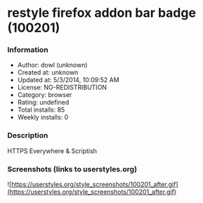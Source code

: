 # restyle firefox addon bar badge (100201)

### Information
- Author: dowl (unknown)
- Created at: unknown
- Updated at: 5/3/2014, 10:09:52 AM
- License: NO-REDISTRIBUTION
- Category: browser
- Rating: undefined
- Total installs: 85
- Weekly installs: 0


### Description
HTTPS Everywhere & Scriptish


### Screenshots (links to userstyles.org)
![https://userstyles.org/style_screenshots/100201_after.gif](https://userstyles.org/style_screenshots/100201_after.gif)


